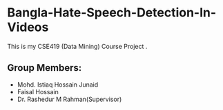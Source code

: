 # Bangla-Hate-Speech-Detection-In-Videos
This is my CSE419 (Data Mining) Course Project .
 ## Group Members:
 * Mohd. Istiaq Hossain Junaid
 * Faisal Hossain
 * Dr. Rashedur M Rahman(Supervisor)
